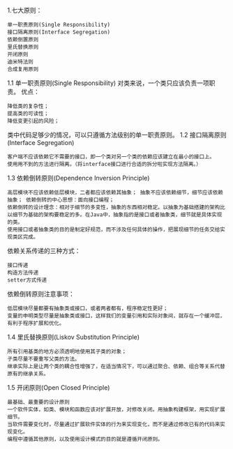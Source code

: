 1.七大原则：

    单一职责原则(Single Responsibility)
    接口隔离原则(Interface Segregation)
    依赖倒置原则 
    里氏替换原则 
    开闭原则 
    迪米特法则 
    合成复用原则 

1.1 单一职责原则(Single Responsibility)
对类来说，一个类只应该负责一项职责。 优点：

    降低类的复杂性； 
    提高类的可读性； 
    降低变更引起的风险； 

类中代码足够少的情况，可以只遵循方法级别的单一职责原则。 1.2 接口隔离原则(Interface Segregation)

	客户端不应该依赖它不需要的接口，即一个类对另一个类的依赖应该建立在最小的接口上。
    使用用不到的方法进行隔离。（将interface接口进行合适的拆分啦实现方法隔离。）

1.3 依赖倒转原则(Dependence Inversion Principle)

    高层模块不应该依赖低层模块，二者都应该依赖其抽象； 抽象不应该依赖细节，细节应该依赖抽象； 依赖倒转的中心思想：面向接口编程；
    依赖倒转的设计理念：相对于细节的多变性，抽象的东西相对稳定。以抽象为基础搭建的架构比以细节为基础的架构要稳定的多。在Java中，抽象指的是接口或者抽象类，细节就是具体实现的类。
    使用接口或者抽象类的目的是制定好规范，而不涉及任何具体的操作，把展现细节的任务交给实现类区完成。

依赖关系传递的三种方式：

    接口传递
    构造方法传递
    setter方式传递

依赖倒转原则注意事项：

    低层模块尽量都要有抽象类或接口，或者两者都有，程序稳定性更好；
    变量的申明类型尽量是抽象类或接口，这样我们的变量引用和实际对象间，就存在一个缓冲层，有利于程序扩展和优化。

1.4 里氏替换原则(Liskov Substitution Principle)

	所有引用基类的地方必须透明地使用其子类的对象；
	子类尽量不要重写父类的方法。
	继承实际上是让两个类的耦合性增强了，在适当情况下，可以通过聚合、依赖、组合等关系代替原有的继承关系。

1.5 开闭原则(Open Closed Principle)

    最基础、最重要的设计原则
    一个软件实体，如类、模块和函数应该对扩展开放，对修改关闭。用抽象构建框架，用实现扩展细节。
    当软件需要变化时，尽量通过扩展软件实体的行为来实现变化，而不是通过修改已有的代码来实现变化。
    编程中遵循其他原则，以及使用设计模式的目的就是遵循开闭原则。
